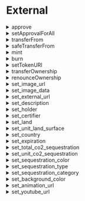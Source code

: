 



# External
  
<details>  
<summary>approve</summary>  
**Implicit args**

```python
pedersen_ptr(HashBuiltin*)
syscall_ptr(felt*)
range_check_ptr
```  
**Explicit args**

```python
to(felt)
tokenId(Uint256)
```  
**Returns**

```python

```  
</details>

  
<details>  
<summary>setApprovalForAll</summary>  
**Implicit args**

```python
syscall_ptr(felt*)
pedersen_ptr(HashBuiltin*)
range_check_ptr
```  
**Explicit args**

```python
operator(felt)
approved(felt)
```  
**Returns**

```python

```  
</details>

  
<details>  
<summary>transferFrom</summary>  
**Implicit args**

```python
pedersen_ptr(HashBuiltin*)
syscall_ptr(felt*)
range_check_ptr
```  
**Explicit args**

```python
from_(felt)
to(felt)
tokenId(Uint256)
```  
**Returns**

```python

```  
</details>

  
<details>  
<summary>safeTransferFrom</summary>  
**Implicit args**

```python
pedersen_ptr(HashBuiltin*)
syscall_ptr(felt*)
range_check_ptr
```  
**Explicit args**

```python

```  
**Returns**

```python

```  
</details>

  
<details>  
<summary>mint</summary>  
**Implicit args**

```python
pedersen_ptr(HashBuiltin*)
syscall_ptr(felt*)
range_check_ptr
```  
**Explicit args**

```python
to(felt)
tokenId(Uint256)
```  
**Returns**

```python

```  
</details>

  
<details>  
<summary>burn</summary>  
**Implicit args**

```python
pedersen_ptr(HashBuiltin*)
syscall_ptr(felt*)
range_check_ptr
```  
**Explicit args**

```python
tokenId(Uint256)
```  
**Returns**

```python

```  
</details>

  
<details>  
<summary>setTokenURI</summary>  
**Implicit args**

```python
pedersen_ptr(HashBuiltin*)
syscall_ptr(felt*)
range_check_ptr
```  
**Explicit args**

```python
tokenId(Uint256)
tokenURI(felt)
```  
**Returns**

```python

```  
</details>

  
<details>  
<summary>transferOwnership</summary>  
**Implicit args**

```python
syscall_ptr(felt*)
pedersen_ptr(HashBuiltin*)
range_check_ptr
```  
**Explicit args**

```python
newOwner(felt)
```  
**Returns**

```python

```  
</details>

  
<details>  
<summary>renounceOwnership</summary>  
**Implicit args**

```python
syscall_ptr(felt*)
pedersen_ptr(HashBuiltin*)
range_check_ptr
```  
**Explicit args**

```python

```  
**Returns**

```python

```  
</details>

  
<details>  
<summary>set_image_url</summary>  
**Implicit args**

```python
syscall_ptr(felt*)
pedersen_ptr(HashBuiltin*)
bitwise_ptr(BitwiseBuiltin*)
range_check_ptr
```  
**Explicit args**

```python

```  
**Returns**

```python

```  
</details>

  
<details>  
<summary>set_image_data</summary>  
**Implicit args**

```python
syscall_ptr(felt*)
pedersen_ptr(HashBuiltin*)
bitwise_ptr(BitwiseBuiltin*)
range_check_ptr
```  
**Explicit args**

```python

```  
**Returns**

```python

```  
</details>

  
<details>  
<summary>set_external_url</summary>  
**Implicit args**

```python
syscall_ptr(felt*)
pedersen_ptr(HashBuiltin*)
bitwise_ptr(BitwiseBuiltin*)
range_check_ptr
```  
**Explicit args**

```python

```  
**Returns**

```python

```  
</details>

  
<details>  
<summary>set_description</summary>  
**Implicit args**

```python
syscall_ptr(felt*)
pedersen_ptr(HashBuiltin*)
bitwise_ptr(BitwiseBuiltin*)
range_check_ptr
```  
**Explicit args**

```python

```  
**Returns**

```python

```  
</details>

  
<details>  
<summary>set_holder</summary>  
**Implicit args**

```python
syscall_ptr(felt*)
pedersen_ptr(HashBuiltin*)
bitwise_ptr(BitwiseBuiltin*)
range_check_ptr
```  
**Explicit args**

```python

```  
**Returns**

```python

```  
</details>

  
<details>  
<summary>set_certifier</summary>  
**Implicit args**

```python
syscall_ptr(felt*)
pedersen_ptr(HashBuiltin*)
bitwise_ptr(BitwiseBuiltin*)
range_check_ptr
```  
**Explicit args**

```python

```  
**Returns**

```python

```  
</details>

  
<details>  
<summary>set_land</summary>  
**Implicit args**

```python
syscall_ptr(felt*)
pedersen_ptr(HashBuiltin*)
bitwise_ptr(BitwiseBuiltin*)
range_check_ptr
```  
**Explicit args**

```python

```  
**Returns**

```python

```  
</details>

  
<details>  
<summary>set_unit_land_surface</summary>  
**Implicit args**

```python
syscall_ptr(felt*)
pedersen_ptr(HashBuiltin*)
bitwise_ptr(BitwiseBuiltin*)
range_check_ptr
```  
**Explicit args**

```python

```  
**Returns**

```python

```  
</details>

  
<details>  
<summary>set_country</summary>  
**Implicit args**

```python
syscall_ptr(felt*)
pedersen_ptr(HashBuiltin*)
bitwise_ptr(BitwiseBuiltin*)
range_check_ptr
```  
**Explicit args**

```python

```  
**Returns**

```python

```  
</details>

  
<details>  
<summary>set_expiration</summary>  
**Implicit args**

```python
syscall_ptr(felt*)
pedersen_ptr(HashBuiltin*)
bitwise_ptr(BitwiseBuiltin*)
range_check_ptr
```  
**Explicit args**

```python

```  
**Returns**

```python

```  
</details>

  
<details>  
<summary>set_total_co2_sequestration</summary>  
**Implicit args**

```python
syscall_ptr(felt*)
pedersen_ptr(HashBuiltin*)
bitwise_ptr(BitwiseBuiltin*)
range_check_ptr
```  
**Explicit args**

```python

```  
**Returns**

```python

```  
</details>

  
<details>  
<summary>set_unit_co2_sequestration</summary>  
**Implicit args**

```python
syscall_ptr(felt*)
pedersen_ptr(HashBuiltin*)
bitwise_ptr(BitwiseBuiltin*)
range_check_ptr
```  
**Explicit args**

```python

```  
**Returns**

```python

```  
</details>

  
<details>  
<summary>set_sequestration_color</summary>  
**Implicit args**

```python
syscall_ptr(felt*)
pedersen_ptr(HashBuiltin*)
bitwise_ptr(BitwiseBuiltin*)
range_check_ptr
```  
**Explicit args**

```python

```  
**Returns**

```python

```  
</details>

  
<details>  
<summary>set_sequestration_type</summary>  
**Implicit args**

```python
syscall_ptr(felt*)
pedersen_ptr(HashBuiltin*)
bitwise_ptr(BitwiseBuiltin*)
range_check_ptr
```  
**Explicit args**

```python

```  
**Returns**

```python

```  
</details>

  
<details>  
<summary>set_sequestration_category</summary>  
**Implicit args**

```python
syscall_ptr(felt*)
pedersen_ptr(HashBuiltin*)
bitwise_ptr(BitwiseBuiltin*)
range_check_ptr
```  
**Explicit args**

```python

```  
**Returns**

```python

```  
</details>

  
<details>  
<summary>set_background_color</summary>  
**Implicit args**

```python
syscall_ptr(felt*)
pedersen_ptr(HashBuiltin*)
bitwise_ptr(BitwiseBuiltin*)
range_check_ptr
```  
**Explicit args**

```python

```  
**Returns**

```python

```  
</details>

  
<details>  
<summary>set_animation_url</summary>  
**Implicit args**

```python
syscall_ptr(felt*)
pedersen_ptr(HashBuiltin*)
bitwise_ptr(BitwiseBuiltin*)
range_check_ptr
```  
**Explicit args**

```python

```  
**Returns**

```python

```  
</details>

  
<details>  
<summary>set_youtube_url</summary>  
**Implicit args**

```python
syscall_ptr(felt*)
pedersen_ptr(HashBuiltin*)
bitwise_ptr(BitwiseBuiltin*)
range_check_ptr
```  
**Explicit args**

```python

```  
**Returns**

```python

```  
</details>

